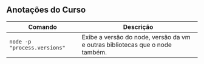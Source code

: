 ## Anotações do Curso

| Comando | Descrição |
| --------| -----------|
| `node -p "process.versions"` | Exibe a versão do node, versão da vm e outras bibliotecas que o node também. |
